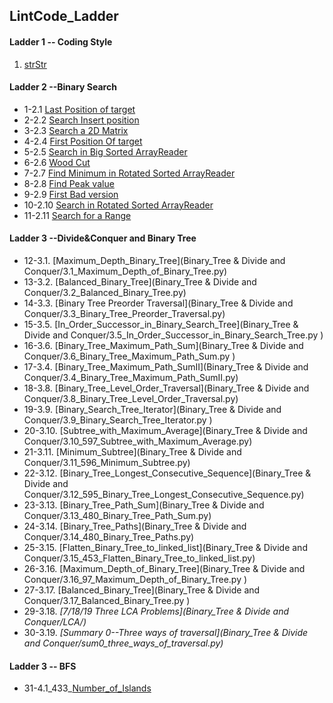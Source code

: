## LintCode_Ladder

#### Ladder 1 -- Coding Style

1. [strStr](Binary_Search/1.1_strStr.py)

#### Ladder 2 --Binary Search

* 1-2.1 [Last Position of target](Binary_Search/2.1_Last_Position_of_Target.py)
* 2-2.2 [Search Insert position](Binary_Search/2.2_Search_Insert_position.py)
* 3-2.3 [Search a 2D Matrix](Binary_Search/2.3_Search_a2D_Matrix.py)
* 4-2.4 [First Position Of target](Binary_Search/2.4_First_Position_of_Target.py)
* 5-2.5 [Search in Big Sorted ArrayReader](Binary_Search/2.5_Search_in_Big_Sorted_Array.py)
* 6-2.6 [Wood Cut](Binary_Search/2.6_Wood_Cut.py)
* 7-2.7 [Find Minimum in Rotated Sorted ArrayReader](Binary_Search/2.7_Find_Minimum_in_Rotated_Sorted_Array.py)
* 8-2.8 [Find Peak value](Binary_Search/2.8_Find_Peak_Value.py)
* 9-2.9 [First Bad version](Binary_Search/2.9_First_Bad_Version.py)
* 10-2.10 [Search in Rotated Sorted ArrayReader](Binary_Search/2.10_Search_In_Rotated_Sorted_Array.py)
* 11-2.11 [Search for a Range](Binary_Search/2.11_Search_For_A_Range.py)

#### Ladder 3 --Divide&Conquer and Binary Tree
* 12-3.1. [Maximum_Depth_Binary_Tree](Binary_Tree & Divide and Conquer/3.1_Maximum_Depth_of_Binary_Tree.py)
* 13-3.2. [Balanced_Binary_Tree](Binary_Tree & Divide and Conquer/3.2_Balanced_Binary_Tree.py)
* 14-3.3. [Binary Tree Preorder Traversal](Binary_Tree & Divide and Conquer/3.3_Binary_Tree_Preorder_Traversal.py)
* 15-3.5. [In_Order_Successor_in_Binary_Search_Tree](Binary_Tree & Divide and Conquer/3.5_In_Order_Successor_in_Binary_Search_Tree.py	)
* 16-3.6. [Binary_Tree_Maximum_Path_Sum](Binary_Tree & Divide and Conquer/3.6_Binary_Tree_Maximum_Path_Sum.py	)
* 17-3.4. [Binary_Tree_Maximum_Path_SumII](Binary_Tree & Divide and Conquer/3.4_Binary_Tree_Maximum_Path_SumII.py)
* 18-3.8. [Binary_Tree_Level_Order_Traversal](Binary_Tree & Divide and Conquer/3.8_Binary_Tree_Level_Order_Traversal.py)
* 19-3.9. [Binary_Search_Tree_Iterator](Binary_Tree & Divide and Conquer/3.9_Binary_Search_Tree_Iterator.py	)
* 20-3.10. [Subtree_with_Maximum_Average](Binary_Tree & Divide and Conquer/3.10_597_Subtree_with_Maximum_Average.py)
* 21-3.11. [Minimum_Subtree](Binary_Tree & Divide and Conquer/3.11_596_Minimum_Subtree.py)
* 22-3.12. [Binary_Tree_Longest_Consecutive_Sequence](Binary_Tree & Divide and Conquer/3.12_595_Binary_Tree_Longest_Consecutive_Sequence.py)
* 23-3.13. [Binary_Tree_Path_Sum](Binary_Tree & Divide and Conquer/3.13_480_Binary_Tree_Path_Sum.py)
* 24-3.14. [Binary_Tree_Paths](Binary_Tree & Divide and Conquer/3.14_480_Binary_Tree_Paths.py)
* 25-3.15. [Flatten_Binary_Tree_to_linked_list](Binary_Tree & Divide and Conquer/3.15_453_Flatten_Binary_Tree_to_linked_list.py)
* 26-3.16. [Maximum_Depth_of_Binary_Tree](Binary_Tree & Divide and Conquer/3.16_97_Maximum_Depth_of_Binary_Tree.py	)
* 27-3.17. [Balanced_Binary_Tree](Binary_Tree & Divide and Conquer/3.17_Balanced_Binary_Tree.py	)
* 29-3.18. *[7/18/19 Three LCA Problems](Binary_Tree & Divide and Conquer/LCA/)*
* 30-3.19. *[Summary 0--Three ways of traversal](Binary_Tree & Divide and Conquer/sum0_three_ways_of_traversal.py)*

#### Ladder 3 -- BFS
* 31-4.1_433_[Number_of_Islands](Breadth_First_Search/4.1_433_Number_of_Islands.py)



